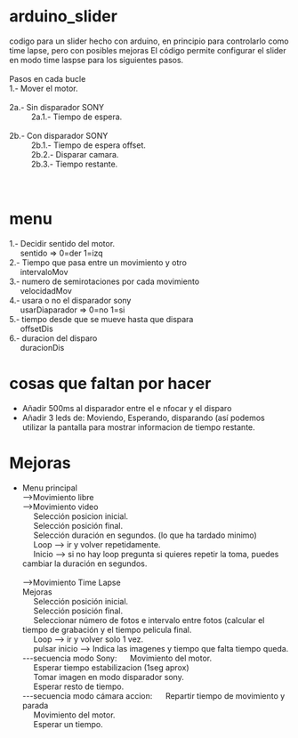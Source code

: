 # arduino_slider
codigo para un slider hecho con arduino, en principio para controlarlo como time lapse, pero con posibles mejoras
El código permite configurar el slider en modo time laspse para los siguientes pasos.<br>
<br>
Pasos en cada bucle<br>
1.-  Mover el motor.<br><br>
2a.- Sin disparador SONY<br>
&nbsp;&nbsp;&nbsp;&nbsp; &nbsp;&nbsp;&nbsp;&nbsp; 2a.1.- Tiempo de espera.<br><br>
2b.- Con disparador SONY<br>
&nbsp;&nbsp;&nbsp;&nbsp; &nbsp;&nbsp;&nbsp;&nbsp; 2b.1.- Tiempo de espera offset.<br>
&nbsp;&nbsp;&nbsp;&nbsp; &nbsp;&nbsp;&nbsp;&nbsp; 2b.2.- Disparar camara.<br>
&nbsp;&nbsp;&nbsp;&nbsp; &nbsp;&nbsp;&nbsp;&nbsp; 2b.3.- Tiempo restante.<br>
<br>
<br>
# menu
1.- Decidir sentido del motor.<br>
&nbsp;&nbsp;&nbsp;&nbsp; sentido => 0=der 1=izq<br>
2.- Tiempo que pasa entre un movimiento y otro<br>
&nbsp;&nbsp;&nbsp;&nbsp; intervaloMov<br>
3.- numero de semirotaciones por cada movimiento<br>
&nbsp;&nbsp;&nbsp;&nbsp; velocidadMov<br>
4.- usara o no el disparador sony<br>
&nbsp;&nbsp;&nbsp;&nbsp; usarDiaparador => 0=no 1=si<br>
5.- tiempo desde que se mueve hasta que dispara<br>
&nbsp;&nbsp;&nbsp;&nbsp; offsetDis<br>
6.- duracion del disparo<br>
&nbsp;&nbsp;&nbsp;&nbsp; duracionDis<br>

# cosas que faltan por hacer
- Añadir 500ms al disparador entre el e nfocar y el disparo<br>
- Añadir 3 leds de: Moviendo, Esperando, disparando (así podemos utilizar la pantalla para mostrar informacion de tiempo restante.<br>
# Mejoras
- Menu principal<br>
-->Movimiento libre<br>
-->Movimiento video<br>
&nbsp;&nbsp;&nbsp;&nbsp; Selección posicion inicial.<br>
&nbsp;&nbsp;&nbsp;&nbsp; Selección posición final.<br>
&nbsp;&nbsp;&nbsp;&nbsp; Selección duración en segundos. (lo que ha tardado minimo)<br>
&nbsp;&nbsp;&nbsp;&nbsp; Loop --> ir y volver repetidamente.<br>
&nbsp;&nbsp;&nbsp;&nbsp; Inicio --> si no hay loop pregunta si quieres repetir la toma, puedes cambiar la duración en segundos.<br><br>
-->Movimiento Time Lapse<br>
Mejoras<br>
&nbsp;&nbsp;&nbsp;&nbsp; Selección posición inicial.<br>
&nbsp;&nbsp;&nbsp;&nbsp; Selección posición final.<br>
&nbsp;&nbsp;&nbsp;&nbsp; Seleccionar número de fotos e intervalo entre fotos (calcular el tiempo de grabación y el tiempo pelicula final.<br>
&nbsp;&nbsp;&nbsp;&nbsp; Loop --> ir y volver solo 1 vez.<br>
&nbsp;&nbsp;&nbsp;&nbsp; pulsar inicio --> Indica las imagenes y tiempo que falta tiempo queda. <br>
---secuencia modo Sony:
&nbsp;&nbsp;&nbsp;&nbsp; Movimiento del motor.<br>
&nbsp;&nbsp;&nbsp;&nbsp; Esperar tiempo estabilizacion (1seg aprox)<br>
&nbsp;&nbsp;&nbsp;&nbsp; Tomar imagen en modo disparador sony.<br>
&nbsp;&nbsp;&nbsp;&nbsp; Esperar resto de tiempo.<br>
---secuencia modo cámara accion:
&nbsp;&nbsp;&nbsp;&nbsp; Repartir tiempo de movimiento y parada<br>
&nbsp;&nbsp;&nbsp;&nbsp; Movimiento del motor.<br>
&nbsp;&nbsp;&nbsp;&nbsp; Esperar un tiempo.<br>
